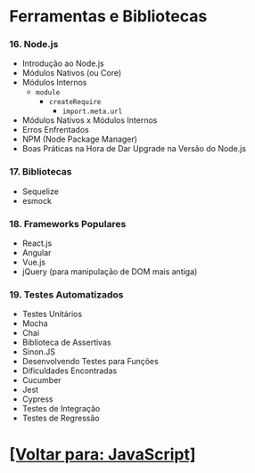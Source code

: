 # Ferramentas e Bibliotecas

### 16. Node.js

- Introdução ao Node.js
- Módulos Nativos (ou Core)
- Módulos Internos
    + `module`
        - `createRequire`
            + `import.meta.url`
- Módulos Nativos x Módulos Internos
- Erros Enfrentados
- NPM (Node Package Manager)
- Boas Práticas na Hora de Dar Upgrade na Versão do Node.js

### 17. Bibliotecas

- Sequelize
- esmock

### 18. Frameworks Populares

- React.js
- Angular
- Vue.js
- jQuery (para manipulação de DOM mais antiga)

### 19. Testes Automatizados

- Testes Unitários
- Mocha
- Chai
- Biblioteca de Assertivas
- Sinon.JS
- Desenvolvendo Testes para Funções
- Dificuldades Encontradas
- Cucumber
- Jest
- Cypress
- Testes de Integração
- Testes de Regressão

# [[Voltar para: JavaScript]](../JavaScript.md)